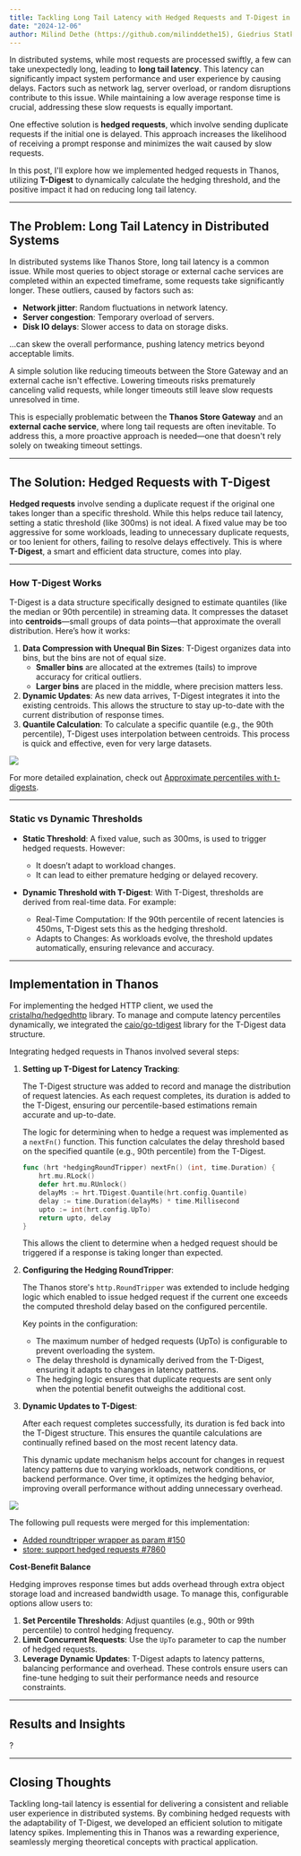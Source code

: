 ```yaml
---
title: Tackling Long Tail Latency with Hedged Requests and T-Digest in Thanos
date: "2024-12-06"
author: Milind Dethe (https://github.com/milinddethe15), Giedrius Statkevičius (https://github.com/GiedriusS), Saswata Mukherjee (https://github.com/saswatamcode)
---
```


In distributed systems, while most requests are processed swiftly, a few can take unexpectedly long, leading to **long tail latency**. This latency can significantly impact system performance and user experience by causing delays. Factors such as network lag, server overload, or random disruptions contribute to this issue. While maintaining a low average response time is crucial, addressing these slow requests is equally important.

One effective solution is **hedged requests**, which involve sending duplicate requests if the initial one is delayed. This approach increases the likelihood of receiving a prompt response and minimizes the wait caused by slow requests.

In this post, I'll explore how we implemented hedged requests in Thanos, utilizing **T-Digest** to dynamically calculate the hedging threshold, and the positive impact it had on reducing long tail latency.

---

## The Problem: Long Tail Latency in Distributed Systems

In distributed systems like Thanos Store, long tail latency is a common issue. While most queries to object storage or external cache services are completed within an expected timeframe, some requests take significantly longer. These outliers, caused by factors such as:

- **Network jitter**: Random fluctuations in network latency.
- **Server congestion**: Temporary overload of servers.
- **Disk IO delays**: Slower access to data on storage disks.

...can skew the overall performance, pushing latency metrics beyond acceptable limits.

A simple solution like reducing timeouts between the Store Gateway and an external cache isn't effective. Lowering timeouts risks prematurely canceling valid requests, while longer timeouts still leave slow requests unresolved in time.

This is especially problematic between the **Thanos Store Gateway** and an **external cache service**, where long tail requests are often inevitable. To address this, a more proactive approach is needed—one that doesn't rely solely on tweaking timeout settings.

---

## The Solution: Hedged Requests with T-Digest

**Hedged requests** involve sending a duplicate request if the original one takes longer than a specific threshold. While this helps reduce tail latency, setting a static threshold (like 300ms) is not ideal. A fixed value may be too aggressive for some workloads, leading to unnecessary duplicate requests, or too lenient for others, failing to resolve delays effectively. This is where **T-Digest**, a smart and efficient data structure, comes into play.

---

### How T-Digest Works

T-Digest is a data structure specifically designed to estimate quantiles (like the median or 90th percentile) in streaming data. It compresses the dataset into **centroids**—small groups of data points—that approximate the overall distribution. Here’s how it works:

1. **Data Compression with Unequal Bin Sizes**: T-Digest organizes data into bins, but the bins are not of equal size.
    - **Smaller bins** are allocated at the extremes (tails) to improve accuracy for critical outliers.
    - **Larger bins** are placed in the middle, where precision matters less.
2. **Dynamic Updates**: As new data arrives, T-Digest integrates it into the existing centroids. This allows the structure to stay up-to-date with the current distribution of response times.
3. **Quantile Calculation**: To calculate a specific quantile (e.g., the 90th percentile), T-Digest uses interpolation between centroids. This process is quick and effective, even for very large datasets.

![](img/t-digest.png)

For more detailed explaination, check out [Approximate percentiles with t-digests](https://www.gresearch.com/news/approximate-percentiles-with-t-digests/).

---

### Static vs Dynamic Thresholds

* **Static Threshold**:
    A fixed value, such as 300ms, is used to trigger hedged requests. However:
    - It doesn’t adapt to workload changes.
    - It can lead to either premature hedging or delayed recovery.

* **Dynamic Threshold with T-Digest**:
    With T-Digest, thresholds are derived from real-time data. For example:
    - Real-Time Computation: If the 90th percentile of recent latencies is 450ms, T-Digest sets this as the hedging threshold.
    - Adapts to Changes: As workloads evolve, the threshold updates automatically, ensuring relevance and accuracy.

---

## Implementation in Thanos

For implementing the hedged HTTP client, we used the [cristalhq/hedgedhttp](https://github.com/cristalhq/hedgedhttp) library. To manage and compute latency percentiles dynamically, we integrated the [caio/go-tdigest](https://github.com/caio/go-tdigest) library for the T-Digest data structure.

Integrating hedged requests in Thanos involved several steps:

1. **Setting up T-Digest for Latency Tracking**:

    The T-Digest structure was added to record and manage the distribution of request latencies. As each request completes, its duration is added to the T-Digest, ensuring our percentile-based estimations remain accurate and up-to-date.
    
    The logic for determining when to hedge a request was implemented as a `nextFn()` function. This function calculates the delay threshold based on the specified quantile (e.g., 90th percentile) from the T-Digest.

    ```go
    func (hrt *hedgingRoundTripper) nextFn() (int, time.Duration) {
	    hrt.mu.RLock()
        defer hrt.mu.RUnlock()
        delayMs := hrt.TDigest.Quantile(hrt.config.Quantile)
        delay := time.Duration(delayMs) * time.Millisecond
        upto := int(hrt.config.UpTo)
        return upto, delay
    }
    ```
    This allows the client to determine when a hedged request should be triggered if a response is taking longer than expected.
    
2. **Configuring the Hedging RoundTripper**:

    The Thanos store's `http.RoundTripper` was extended to include hedging logic which enabled to issue hedged request if the current one exceeds the computed threshold delay based on the configured percentile.

    Key points in the configuration:
    * The maximum number of hedged requests (UpTo) is configurable to prevent overloading the system.
    * The delay threshold is dynamically derived from the T-Digest, ensuring it adapts to changes in latency patterns.
    * The hedging logic ensures that duplicate requests are sent only when the potential benefit outweighs the additional cost.
    

3. **Dynamic Updates to T-Digest**:

    After each request completes successfully, its duration is fed back into the T-Digest structure. This ensures the quantile calculations are continually refined based on the most recent latency data.

    This dynamic update mechanism helps account for changes in request latency patterns due to varying workloads, network conditions, or backend performance. Over time, it optimizes the hedging behavior, improving overall performance without adding unnecessary overhead.
    

![](img/hedging-tdigest-implementation.png)

The following pull requests were merged for this implementation:
* [Added roundtripper wrapper as param #150](https://github.com/thanos-io/objstore/pull/150)
* [store: support hedged requests #7860](https://github.com/thanos-io/thanos/pull/7860)

**Cost-Benefit Balance**

Hedging improves response times but adds overhead through extra object storage load and increased bandwidth usage. To manage this, configurable options allow users to:

1. **Set Percentile Thresholds**: Adjust quantiles (e.g., 90th or 99th percentile) to control hedging frequency.
2. **Limit Concurrent Requests**: Use the `UpTo` parameter to cap the number of hedged requests.
3. **Leverage Dynamic Updates**: T-Digest adapts to latency patterns, balancing performance and overhead.
These controls ensure users can fine-tune hedging to suit their performance needs and resource constraints.

---

## Results and Insights

?

---

## Closing Thoughts

Tackling long-tail latency is essential for delivering a consistent and reliable user experience in distributed systems. By combining hedged requests with the adaptability of T-Digest, we developed an efficient solution to mitigate latency spikes. Implementing this in Thanos was a rewarding experience, seamlessly merging theoretical concepts with practical application.